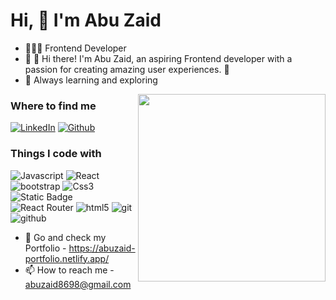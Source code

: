 <h1 align="left"> Hi, 👋 I'm Abu Zaid </h1>

- 👨🏻‍💻 Frontend Developer
- 🧠 👋 Hi there! I'm Abu Zaid, an aspiring Frontend developer with a passion for creating amazing user experiences. 🚀
- 🤔 Always learning and exploring

<img align="right" src="https://w7.pngwing.com/pngs/685/882/png-transparent-web-development-programmer-computer-programming-mobile-app-development-design-web-design-text-reading-thumbnail.png" height="300" width="300">

<h3>Where to find me</h3>
<p> <a href="https://www.linkedin.com/in/abuzaid98/" target="_blank"><img alt="LinkedIn" src="https://img.shields.io/badge/linkedin-%230077B5.svg?&style=for-the-badge&logo=linkedin&logoColor=white" /></a>
<a href="https://github.com/Abuzaid98" target="_blank"><img alt="Github" src="https://img.shields.io/badge/GitHub-%2312100E.svg?&style=for-the-badge&logo=Github&logoColor=white" /></a> </p>

<h3>Things I code with</h3>
<p>
  <img alt="Javascript" src="https://img.shields.io/badge/-Javascript-F7DF1E?style=flat-square&logo=Javascript&logoColor=black" />
  <img alt="React" src="https://img.shields.io/badge/-React-45b8d8?style=flat-square&logo=react&logoColor=white" />
  <img alt="bootstrap" src="https://img.shields.io/badge/-Bootstrap-%238B35DA?style=flat-square&logo=bootstrap&logoColor=white" />
  <img alt="Css3" src="https://img.shields.io/badge/-Css-1572B6?style=flat-square&logo=CSS3&logoColor=white" />
  <img alt="Static Badge" src="https://img.shields.io/badge/-Tailwind%20CSS-%2338bdf8?style=flat-square&logo=tailwindcss&logoColor=white" />
  <img alt="React Router" src="https://img.shields.io/badge/-React%20Router-CA4245?logo=react-router&logoColor=white" />
   <img alt="html5" src="https://img.shields.io/badge/-HTML5-E34F26?style=flat-square&logo=html5&logoColor=white" />
   <img alt="git" src="https://img.shields.io/badge/-Git-F05032?style=flat-square&logo=git&logoColor=white" />
   <img alt="github" src="https://img.shields.io/badge/Github-181717?style=flat-square&logo=GitHub&logoColor=white"/>
</p>

- 👋 Go and check my Portfolio - https://abuzaid-portfolio.netlify.app/
- 📫 How to reach me - abuzaid8698@gmail.com
